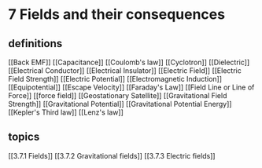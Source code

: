 # 7 Fields and their consequences

## definitions
[[Back EMF]]
[[Capacitance]]
[[Coulomb's law]]
[[Cyclotron]]
[[Dielectric]]
[[Electrical Conductor]]
[[Electrical Insulator]]
[[Electric Field]]
[[Electric Field Strength]]
[[Electric Potential]]
[[Electromagnetic Induction]]
[[Equipotential]]
[[Escape Velocity]]
[[Faraday's Law]]
[[Field Line or Line of Force]]
[[force field]]
[[Geostationary Satellite]]
[[Gravitational Field Strength]]
[[Gravitational Potential]]
[[Gravitational Potential Energy]]
[[Kepler's Third law]]
[[Lenz's law]]
## topics
[[3.7.1 Fields]]
[[3.7.2 Gravitational fields]]
[[3.7.3 Electric fields]]